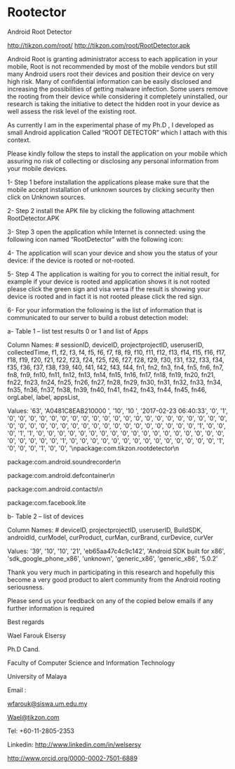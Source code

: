 # Rootector
Android Root Detector

http://tikzon.com/root/
http://tikzon.com/root/RootDetector.apk

Android Root is granting administrator access to each application in your mobile, Root is not recommended by most of the mobile vendors but still many Android users root their devices and position their device on very high risk. Many of confidential information can be easily disclosed and increasing the possibilities of getting malware infection. Some users remove the rooting from their device while considering it completely uninstalled, our research is taking the initiative to detect the hidden root in your device as well assess the risk level of the existing root.

 

As currently I am in the experimental phase of my Ph.D , I developed as small Android application Called “ROOT DETECTOR”  which I attach with this context.

Please kindly follow the steps to install the application on your mobile which assuring no risk of collecting or disclosing any personal information from your mobile devices.

	

1-      Step 1 before installation the applications please make sure that the mobile accept installation of unknown sources by clicking security then click on Unknown sources.

 

2-       Step 2 install the APK file by clicking the following attachment RootDetector.APK

3-   Step 3 open the application while Internet is connected: using the following icon named “RootDetector” with the following icon:

4-  The application will scan your device and show you the status of your device: if the device is rooted or not-rooted.

5-   Step 4   The application is waiting for you to correct the initial result, for example if your device is rooted and application shows it is not rooted please click the green sign and visa versa if the result is showing your device is rooted and in fact it is not rooted please click the red sign.

6-      For your information the following is the list of information that is communicated to our server to build a robust detection model:

a-      Table 1 – list test results 0 or 1 and list of Apps

Column Names: # sessionID, deviceID, projectprojectID, useruserID, collectedTime, f1, f2, f3, f4, f5, f6, f7, f8, f9, f10, f11, f12, f13, f14, f15, f16, f17, f18, f19, f20, f21, f22, f23, f24, f25, f26, f27, f28, f29, f30, f31, f32, f33, f34, f35, f36, f37, f38, f39, f40, f41, f42, f43, f44, fn1, fn2, fn3, fn4, fn5, fn6, fn7, fn8, fn9, fn10, fn11, fn12, fn13, fn14, fn15, fn16, fn17, fn18, fn19, fn20, fn21, fn22, fn23, fn24, fn25, fn26, fn27, fn28, fn29, fn30, fn31, fn32, fn33, fn34, fn35, fn36, fn37, fn38, fn39, fn40, fn41, fn42, fn43, fn44, fn45, fn46, orgLabel, label, appsList,

Values: '63', 'A0481C8EAB210000 ', '10', '10 ', '2017-02-23 06:40:33', '0', '1', '0', '0', '0', '0', '0', '0', '0', '0', '0', '0', '0', '0', '0', '0', '0', '0', '0', '0', '0', '0', '0', '0', '0', '0', '0', '0', '0', '0', '0', '0', '0', '0', '0', '0', '0', '0', '0', '0', '0', '1', '0', '0', '0', '1', '1', '0', '0', '0', '0', '0', '0', '0', '0', '0', '0', '0', '0', '0', '0', '0', '0', '0', '0', '0', '0', '0', '0', '0', '1', '0', '0', '0', '0', '0', '0', '0', '0', '0', '0', '0', '0', '0', '0', '1', '0', '0', '0', '1', '0', '0', '\npackage:com.tikzon.rootdetector\n

package:com.android.soundrecorder\n

package:com.android.defcontainer\n

package:com.android.contacts\n

package:com.facebook.lite

b-      Table 2 – list of devices

Column Names: # deviceID, projectprojectID, useruserID,  BuildSDK, androidId, curModel, curProduct, curMan, curBrand, curDevice, curVer

Values: '39', '10', '10', '21',  'eb65aa47c4c9c142', 'Android SDK built for x86', 'sdk_google_phone_x86', 'unknown', 'generic_x86', 'generic_x86', '5.0.2'

 

Thank you very much in participating in this research and hopefully this become a very good product to alert community from the Android rooting seriousness.

Please send us your feedback on any of the copied below emails if any further information is required

Best regards

Wael Farouk Elsersy

Ph.D Cand.

Faculty of Computer Science and Information Technology

University of Malaya

Email :

wfarouk@siswa.um.edu.my

Wael@tikzon.com

Tel: +60-11-2805-2353

Linkedin:  http://www.linkedin.com/in/welsersy

 

http://www.orcid.org/0000-0002-7501-6889


